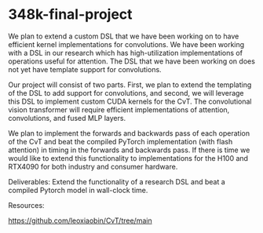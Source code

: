 # 348k-final-project

We plan to extend a custom DSL that we have been working on to have efficient kernel implementations for convolutions. We have been working with a DSL in our research which has high-utilization implementations of operations useful for attention. The DSL that we have been working on does not yet have template support for convolutions. 

Our project will consist of two parts. First, we plan to extend the templating of the DSL to add support for convolutions, and second, we will leverage this DSL to implement custom CUDA kernels for the CvT. The convolutional vision transformer will require efficient implementations of attention, convolutions, and fused MLP layers. 

We plan to implement the forwards and backwards pass of each operation of the CvT and beat the compiled PyTorch implementation (with flash attention) in timing in the forwards and backwards pass. If there is time we would like to extend this functionality to implementations for the H100 and RTX4090 for both industry and consumer hardware.

Deliverables: Extend the functionality of a research DSL and beat a compiled Pytorch model in wall-clock time.

Resources:

https://github.com/leoxiaobin/CvT/tree/main
